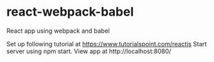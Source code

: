 # react-webpack-babel
React app using webpack and babel

Set up following tutorial at https://www.tutorialspoint.com/reactjs
Start server using npm start. View app at http://localhost:8080/
